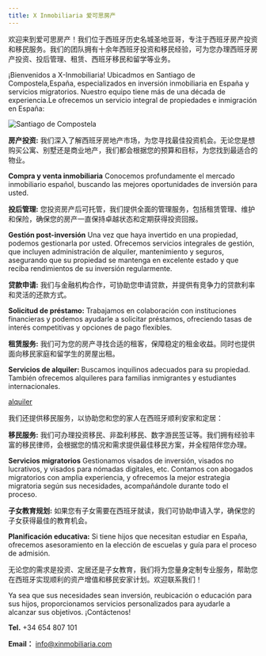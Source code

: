```yaml
---
title: X Inmobiliaria 爱可思房产
---
```


欢迎来到爱可思房产！我们位于西班牙历史名城圣地亚哥，专注于西班牙房产投资和移民服务。我们的团队拥有十余年西班牙投资和移民经验，可为您办理西班牙房产投资、投后管理、租赁、西班牙移民和留学等业务。

¡Bienvenidos a X-Inmobiliaria! Ubicadmos en Santiago de Compostela,España, especializados en inversión inmobiliaria en España y servicios migratorios. Nuestro equipo tiene más de una década de experiencia.Le ofrecemos un servicio integral de propiedades e inmigración en España:

![Santiago de Compostela](https://github.com/allspanish/X-Inmobiliaria/raw/团队介绍/IMG_9735.jpg)

**房产投资:** 我们深入了解西班牙房地产市场，为您寻找最佳投资机会。无论您是想购买公寓、别墅还是商业地产，我们都会根据您的预算和目标，为您找到最适合的物业。

**Compra y venta inmobiliaria** Conocemos profundamente el mercado inmobiliario español, buscando las mejores oportunidades de inversión para usted. 

**投后管理:** 您投资房产后可托管，我们提供全面的管理服务，包括租赁管理、维护和保险，确保您的房产一直保持卓越状态和定期获得投资回报。

**Gestión post-inversión** Una vez que haya invertido en una propiedad, podemos gestionarla por usted. Ofrecemos servicios integrales de gestión, que incluyen administración de alquiler, mantenimiento y seguros, asegurando que su propiedad se mantenga en excelente estado y que reciba rendimientos de su inversión regularmente.

**贷款申请:** 我们与金融机构合作，可协助您申请贷款，并提供有竞争力的贷款利率和灵活的还款方式。

**Solicitud de préstamo:** Trabajamos en colaboración con instituciones financieras y podemos ayudarle a solicitar préstamos, ofreciendo tasas de interés competitivas y opciones de pago flexibles.

**租赁服务:** 我们可为您的房产寻找合适的租客，保障稳定的租金收益。同时也提供面向移民家庭和留学生的房屋出租。

**Servicios de alquiler:** Buscamos inquilinos adecuados para su propiedad. También ofrecemos alquileres para familias inmigrantes y estudiantes internacionales.

[alquiler](https://images.unsplash.com/photo-1524813686514-a57563d77965?ixlib=rb-4.0.3&ixid=M3wxMjA3fDB8MHxwaG90by1wYWdlfHx8fGVufDB8fHx8fA%3D%3D&auto=format&fit=crop&w=4000&q=80)

我们还提供移民服务，以协助您和您的家人在西班牙顺利安家和定居：

**移民服务:** 我们可办理投资移民、非盈利移民、数字游民签证等。我们拥有经验丰富的移民律师，会根据您的情况和需求提供最佳移民方案，并全程陪伴您办理。

**Servicios migratorios** Gestionamos visados de inversión, visados no lucrativos, y visados para nómadas digitales, etc. Contamos con abogados migratorios con amplia experiencia, y ofrecemos la mejor estrategia migratoria según sus necesidades, acompañándole durante todo el proceso.

**子女教育规划:** 如果您有子女需要在西班牙就读，我们可协助申请入学，确保您的子女获得最佳的教育机会。

**Planificación educativa:** Si tiene hijos que necesitan estudiar en España, ofrecemos asesoramiento en la elección de escuelas y guía para el proceso de admisión.

无论您的需求是投资、定居还是子女教育，我们将为您量身定制专业服务，帮助您在西班牙实现顺利的资产增值和移民安家计划。欢迎联系我们！

Ya sea que sus necesidades sean inversión, reubicación o educación para sus hijos, proporcionamos servicios personalizados para ayudarle a alcanzar sus objetivos. ¡Contáctenos!

**Tel.** +34 654 807 101

**Email：** info@xinmobiliaria.com

